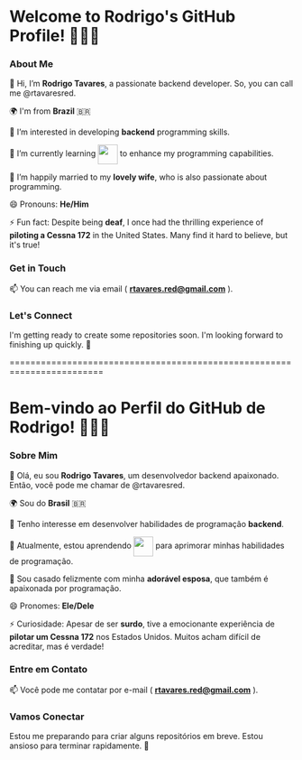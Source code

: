 
<h1>Welcome to Rodrigo's GitHub Profile! 👋👋👋</h1>

<h3>About Me</h3>

👋 Hi, I’m **Rodrigo Tavares**, a passionate backend developer. So, you can call me @rtavaresred.

🌍 I'm from **Brazil** 🇧🇷

👀 I’m interested in developing **backend** programming skills.

🌱 I’m currently learning <img src="https://www.jqueryscript.net/images/collective/functionality.js.gif" width="35px" align="center"> to enhance my programming capabilities.

💞️ I’m happily married to my **lovely wife**, who is also passionate about programming.

😄 Pronouns: **He/Him**

⚡ Fun fact: Despite being **deaf**, I once had the thrilling experience of **piloting a Cessna 172** in the United States. Many find it hard to believe, but it's true!

<h3>Get in Touch</h3>

📫 You can reach me via email ( **rtavares.red@gmail.com** ).


<h3>Let's Connect</h3>

I'm getting ready to create some repositories soon. I'm looking forward to finishing up quickly. 🚀

========================================================================

<h1>Bem-vindo ao Perfil do GitHub de Rodrigo! 👋👋👋</h1>

<h3>Sobre Mim</h3>

👋 Olá, eu sou **Rodrigo Tavares**, um desenvolvedor backend apaixonado. Então, você pode me chamar de @rtavaresred.

🌍 Sou do **Brasil** 🇧🇷

👀 Tenho interesse em desenvolver habilidades de programação **backend**.

🌱 Atualmente, estou aprendendo <img src="https://www.jqueryscript.net/images/collective/functionality.js.gif" width="35px" align="center"> para aprimorar minhas habilidades de programação.

💞️ Sou casado felizmente com minha **adorável esposa**, que também é apaixonada por programação.

😄 Pronomes: **Ele/Dele**

⚡ Curiosidade: Apesar de ser **surdo**, tive a emocionante experiência de **pilotar um Cessna 172** nos Estados Unidos. Muitos acham difícil de acreditar, mas é verdade!

<h3>Entre em Contato</h3>

📫 Você pode me contatar por e-mail ( **rtavares.red@gmail.com** ).

<h3>Vamos Conectar</h3>

Estou me preparando para criar alguns repositórios em breve. Estou ansioso para terminar rapidamente. 🚀
